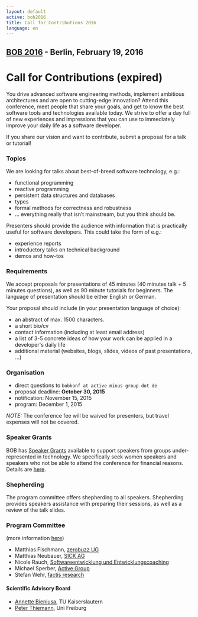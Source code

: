 ```yaml
---
layout: default
active: bob2016
title: Call for Contributions 2016
language: en
---
```


## [BOB 2016](/2016/) - Berlin, February 19, 2016

# Call for Contributions (expired)

You drive advanced software engineering methods, implement ambitious
architectures and are open to cutting-edge innovation? Attend this
conference, meet people that share your goals, and get to know the
best software tools and technologies available today. We strive to
offer a day full of new experiences and impressions that you can
use to immediately improve your daily life as a software developer.

If you share our vision and want to contribute, submit a proposal for a talk or tutorial!

### Topics

We are looking for talks about best-of-breed software technology,
e.g.:

* functional programming
* reactive programming
* persistent data structures and databases
* types
* formal methods for correctness and robustness
* …  everything really that isn’t mainstream, but you think should be.

Presenters should provide the audience with information that is practically useful for software developers.  This could take the form of e.g.:

* experience reports
* introductory talks on technical background
* demos and how-tos

### Requirements

We accept proposals for presentations of 45 minutes (40 minutes talk +
5 minutes questions), as well as 90 minute tutorials for beginners.
The language of presentation should be either English or German. 

Your proposal should include (in your presentation language of choice):

* an abstract of max. 1500 characters.
* a short bio/cv
* contact information (including at least email address)
* a list of 3-5 concrete ideas of how your work can be applied in a developer's daily life
* additional material (websites, blogs, slides, videos of past
  presentations, …)

### Organisation

* direct questions to `bobkonf at active minus group dot de`
* proposal deadline: **October 30, 2015**
* notification: November 15, 2015
* program: December 1, 2015

*NOTE:* The conference fee will be waived for presenters, but travel expenses will not be covered.

### Speaker Grants

BOB has [Speaker Grants](speaker-grants.html) available to support
speakers from groups under-represented in technology.  We specifically
seek women speakers and speakers who not be able to attend the
conference for financial reasons.  Details are
[here](speaker-grants.html).

### Shepherding

The program committee offers shepherding to all speakers.  Shepherding
provides speakers assistance with preparing their sessions, as well as
a review of the talk slides.

### Program Committee

(more information [here](/2016/programmkomitee.html))

* Matthias Fischmann, [zerobuzz UG](http://zerobuzz.net/)
* Matthias Neubauer, [SICK AG](http://www.sick.com/)
* Nicole Rauch, [Softwareentwicklung und Entwicklungscoaching](http://nicole-rauch.de/)
* Michael Sperber, [Active Group](http://www.active-group.de/)
* Stefan Wehr, [factis research](http://www.factisresearch.com/)

#### Scientific Advisory Board
    
* [Annette Bieniusa](http://www-user.rhrk.uni-kl.de/~bieniusa/), TU Kaiserslautern
* [Peter Thiemann](http://www2.informatik.uni-freiburg.de/~thiemann/), Uni Freiburg

